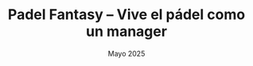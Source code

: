 ---
title: Padel Fantasy – Vive el pádel como un manager
featured: true
description: Aplicación Fantasy de pádel con compra y venta de jugadores, puntuación dinámica por jornada y panel de administración completo. Construida con arquitectura MVC para separación clara de responsabilidades, ofrece gestión eficiente de usuarios y datos en tiempo real.
image: /padel-fantasy.jpg
date: Mayo 2025
status: Terminado
technologies:
  - name: JavaScript
    icon: /icons/javascript.svg
    color: "#FBF78E"
  - name: PHP
    icon: /icons/php.svg
    color: "#C3C6EE"
  - name: MySQL
    icon: /icons/mysql.svg
    color: "#9DBED7"
url: 
    github: https://github.com/CrisCantero15/fantasy-padel
    demo: https://padelfantasyprueba.free.nf
---
